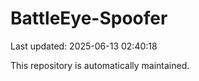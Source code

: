 # BattleEye-Spoofer

Last updated: 2025-06-13 02:40:18

This repository is automatically maintained.
